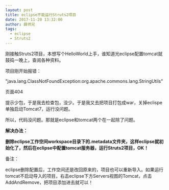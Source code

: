 ```yaml
---
layout: post
title: eclipse不能运行Struts2项目
date: 2017-11-20 13:32:00
author: 薛师兄
tags:
  - eclipse
  - Struts2
---
```

刚接触Struts2项目，本想写个HelloWorld上手，谁知道光eclipse配置tomcat就鼓捣一晚上，查阅各种资料。

项目刚开始报错：

"java.lang.ClassNotFoundException:org.apache.commons.lang.StringUtils"

页面404

提示少包，于是我去检查包，没少。于是我又去把项目打包成war，关掉eclispe单独启动Tomcat7，运行没问题。

所以，代码没问题。那就是eclipse和tomcat两个在一起除了问题。

**解决办法：**

**删除eclipse工作空间workspace目录下的.metadata文件夹，这样eclipse就初始化了，然后在eclipse中配置tomcat服务器，运行Struts2项目，OK！**

备注：

eclipse删除配置后，工作空间还是改回原来的，项目也可以重新导入。如果运行tomcat不启动导入的项目，右击eclipse下方Servers视图的Tomcat，点击AddAndRemove，把项目添加进去就可以！